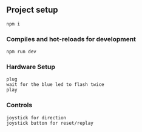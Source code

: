 ## Project setup

```
npm i
```

### Compiles and hot-reloads for development

```
npm run dev
```

### Hardware Setup

```
plug
wait for the blue led to flash twice
play
```

### Controls

```
joystick for direction
joystick button for reset/replay
```
